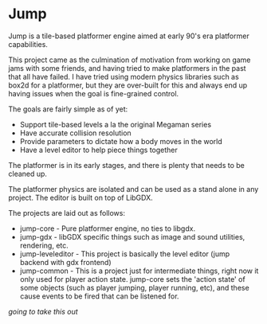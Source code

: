 # Jump
Jump is a tile-based platformer engine aimed at early 90's era platformer capabilities.

This project came as the culmination of motivation from working on game jams with some friends, and having tried to make platformers in the past that all have failed. I have tried using modern physics libraries such as box2d for a platformer, but they are over-built for this and always end up having issues when the goal is fine-grained control.

The goals are fairly simple as of yet:

 * Support tile-based levels a la the original Megaman series
 * Have accurate collision resolution
 * Provide parameters to dictate how a body moves in the world
 * Have a level editor to help piece things together

The platformer is in its early stages, and there is plenty that needs to be cleaned up.

The platformer physics are isolated and can be used as a stand alone in any project. The editor is built on top of LibGDX.

The projects are laid out as follows:
* jump-core - Pure platformer engine, no ties to libgdx.
* jump-gdx - libGDX specific things such as image and sound utilities, rendering, etc.
* jump-leveleditor - This project is basically the level editor (jump backend with gdx frontend)
* jump-common - This is a project just for intermediate things, right now it only used for player action state. jump-core sets the 'action state' of some objects (such as player jumping, player running, etc), and these cause events to be fired that can be listened for.


*going to take this out*
